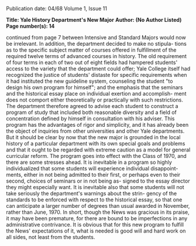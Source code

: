 Publication date: 04/68
Volume 1, Issue 11

**Title: Yale History Department's New Major**
**Author:  (No Author Listed)**
**Page number(s): 14**

continued from page 7 
between Intensive and Standard Majors 
would now be irrelevant. In addition, the 
department decided to make no stipula-
tions as to the specific subject matter 
of courses offered in fulfillment of the 
required twelve terms of advanced courses 
in history. The old requirement of four 
terms in each of two out of eight fields 
had hampered students' access to the 
variety that the department could offer; 
Yale College itself had recognized the 
justice of students' distaste for specific 
requirements when it had instituted the 
new guideline system, counseling the 
student "to design his own program for 
himself"; and the emphasis that the 
seminars and the historical essay place 
on individual exertion and accomplish-
ment does not comport either theoretically 
or practically with such restrictions. The 
department therefore agreed to advise each 
student to construct a program of study 
that included both reasonable diversity 
and a field of concentration defined by 
himself in consultation with his adviser. 
This program has the advantages of 
rigor and simplicity, and it has already 
been the object of inquiries from other 
universities and other Yale departments. 
But it should be clear by now that the new 
major is grounded in the local history 
of a particular department with its own 
special goals and problems and that it 
ought to be regarded with extreme caution 
as a model for general curricular reform. 
The program goes into effect with the 
Class of 1970, and there are some stresses 
ahead. It is inevitable in a program so 
highly individualized that some students 
will experience individual disappoint-
ments, either in not being admitted to their 
first, or perhaps even to their second, 
choices of seminars or in not being as-
signed to the essay director they might 
especially want. It is inevitable also that 
some students will not take seriously the 
department's warnings about the strin-
gency of the standards to be enforced with 
respect to the historical essay, so that one 
can anticipate a larger number of degrees 
than usual awarded in November, rather 
than June, 1970. In short, though the 
News was gracious in its praise, it may 
have been premature, for there are bound 
to be imperfections in any administrative 
contrivance. It is obvious that for this new 
program to fulfill the News' expectations 
of it, what is needed is good will and hard 
work on all sides, not least from the 
students.